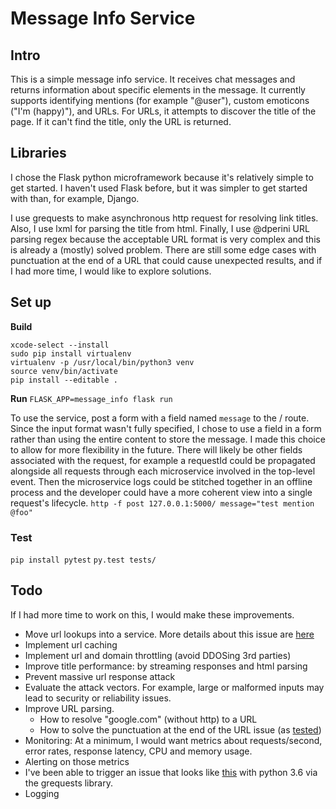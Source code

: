 
# Message Info Service

## Intro

This is a simple message info service. It receives chat messages and returns information about specific elements in the message.
It currently supports identifying mentions (for example "@user"), custom emoticons ("I'm (happy)"), and URLs.
For URLs, it attempts to discover the title of the page. If it can't find the title, only the URL is returned.

## Libraries

I chose the Flask python microframework because it's relatively simple to get started. I haven't used Flask before, but it was simpler to get started with than, for example, Django.

I use grequests to make asynchronous http request for resolving link titles. Also, I use lxml for parsing the title from html.
Finally, I use @dperini URL parsing regex because the acceptable URL format is very complex and this is already a (mostly) solved problem. There are still some edge cases with punctuation at the end of a URL that could cause unexpected results, and if I had more time, I would like to explore solutions.

## Set up
__Build__
```
xcode-select --install
sudo pip install virtualenv
virtualenv -p /usr/local/bin/python3 venv
source venv/bin/activate
pip install --editable .
```
__Run__
`FLASK_APP=message_info flask run`

To use the service, post a form with a field named `message` to the / route.
Since the input format wasn't fully specified, I chose to use a field in a form rather than using the entire content to store the message. I made this choice to allow for more flexibility in the future. There will likely be other fields associated with the request, for example a requestId could be propagated alongside all requests through each microservice involved in the top-level event. Then the microservice logs could be stitched together in an offline process and the developer could have a more coherent view into a single request's lifecycle.
`http -f post 127.0.0.1:5000/ message="test mention @foo"`

### Test
`pip install pytest`
`py.test tests/`

## Todo

If I had more time to work on this, I would make these improvements.

* Move url lookups into a service. More details about this issue are [here](https://github.com/nburoojy/message_info/blob/master/message_info/scraper/scraper.py)
* Implement url caching
* Implement url and domain throttling (avoid DDOSing 3rd parties)
* Improve title performance: by streaming responses and html parsing
* Prevent massive url response attack
* Evaluate the attack vectors. For example, large or malformed inputs may lead to security or reliability issues.
* Improve URL parsing.
  * How to resolve "google.com" (without http) to a URL
  * How to solve the punctuation at the end of the URL issue (as [tested](https://github.com/nburoojy/message_info/blob/master/tests/parser/test_link_parser.py#L26))
* Monitoring: At a minimum, I would want metrics about requests/second, error rates, response latency, CPU and memory usage.
* Alerting on those metrics
* I've been able to trigger an issue that looks like [this](https://github.com/kennethreitz/requests/issues/3752) with python 3.6 via the grequests library.
* Logging

